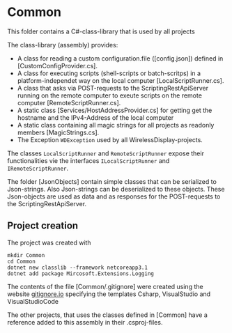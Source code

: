 # Common

This folder contains a C#-class-library that is used by all projects

The class-library (assembly) provides:

- A class for reading a custom configuration.file ([config.json]) defined in 
  [CustomConfigProvider.cs].
- A class for executing scripts (shell-scripts or batch-scritps) in a 
  platform-independet way on the local computer [LocalScriptRunner.cs].
- A class that asks via POST-requests to the ScriptingRestApiServer running
  on the remote computer to exeute scripts on the remote computer
  [RemoteScriptRunner.cs]. 
- A static class [Services/HostAddressProvider.cs] for getting get the 
  hostname and the IPv4-Address of the local computer
- A static class containing all magic strings for all projects as 
  readonly members [MagicStrings.cs].
- The Exception `WDException` used by all WirelessDisplay-projects. 

The classes `LocalScriptRunner` and `RemoteScriptRunner` expose their
functionalities vie the interfaces `ILocalScriptRunner` and 
`IRemoteScriptRunner`.

The folder [JsonObjects] contain simple classes that can be serialized to
Json-strings. Also Json-strings can be deserialized to these objects. These
Json-objects are used as data and as responses for the POST-requests to the
ScriptingRestApiServer.

## Project creation

The project was created with

```
mkdir Common
cd Common
dotnet new classlib --framework netcoreapp3.1
dotnet add package Mircosoft.Extensions.Logging
```

The contents of the file [Common/.gitignore] were created using the website
[gitignore.io](https://www.toptal.com/developers/gitignore)
specifying the templates Csharp, VisualStudio and VisualStudioCode

The other projects, that uses the classes defined in [Common] have a reference
added to this assembly in their .csproj-files.
